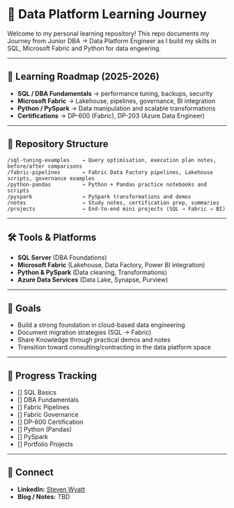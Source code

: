 
# 🚀 Data Platform Learning Journey

Welcome to my personal learning repository!
This repo documents my Journey from Junior DBA → Data Platform Engineer as I build my skills in SQL, Microsoft Fabric and Python for data engeering.

---

## 📅 Learning Roadmap (2025-2026)

- **SQL / DBA Fundamentals** → performance tuning, backups, security
- **Microsoft Fabric** → Lakehouse, pipelines, governance, BI integration
- **Python / PySpark** → Data manipulation and scalable transformations
- **Certifications** → DP-600 (Fabric), DP-203 (Azure Data Engineer) 
---

## 📂 Repository Structure

```
/sql-tuning-examples    → Query optimisation, execution plan notes, before/after comparisons
/fabric-pipelines       → Fabric Data Factory pipelines, Lakehouse scripts, governance examples
/python-pandas          → Python + Pandas practice notebooks and scripts
/pyspark                → PySpark transformations and demos
/notes                  → Study notes, certification prep, summaries
/projects               → End-to-end mini projects (SQL → Fabric → BI)
```
---

## 🛠 Tools & Platforms

- **SQL Server** (DBA Foundations)
- **Microsoft Fabric** (Lakehouse, Data Factory, Power BI integration)
- **Python & PySpark** (Data cleaning, Transformations)
- **Azure Data Services** (Data Lake, Synapse, Purview)

---

## 🎯 Goals

- Build a strong foundation in cloud-based data engineering
- Document migration strategies (SQL → Fabric)
- Share Knowledge through practical demos and notes
- Transition toward consulting/contracting in the data platform space
  
---

## 📌 Progress Tracking

- [] SQL Basics
- [] DBA Fundamentals
- [] Fabric Pipelines
- [] Fabric Governance
- [] DP-600 Certification
- [] Python (Pandas)
- [] PySpark
- [] Portfolio Projects

---

## 🤝 Connect

- **LinkedIn:** [Steven Wyatt](www.linkedin.com/in/steven-wyatt-0737a624a)
- **Blog / Notes:** TBD